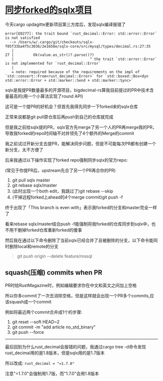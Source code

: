 # [同步forked的sqlx项目](/2020/09/sync_forked_repo.md)

今天cargo updagitte更新项目第三方库后，发现sqlx编译报错了

```
error[E0277]: the trait bound `rust_decimal::Error: std::error::Error` is not satisfied
  --> /Users/w/.cargo/git/checkouts/sqlx-f05f33ba4f5c3036/2e1658e/sqlx-core/src/mysql/types/decimal.rs:27:35
   |
27 |         Ok(value.as_str()?.parse()?)
   |                                   ^ the trait `std::error::Error` is not implemented for `rust_decimal::Error`
   |
   = note: required because of the requirements on the impl of `std::convert::From<rust_decimal::Error>` for `std::boxed::Box<dyn std::error::Error + std::marker::Send + std::marker::Sync>`
```

sqlx是我提PR数量最多的开源项目，bigdecimal-rs算我目前提过的PR中技术含量最高的(用一个小算法实现了round API)

这可是一个提PR的好机会？但首先我得先同步一下forked来的sqlx仓库

正常来说都是git pull原仓库后再push到自己的仓库就完成

但是我之前给sqlx提的PR，sqlx官方先merge了另一个人的PR再merge我的PR，导致我forked的repo时间轴不对并领先了4个额外的Merge的commit

我之前试过开新分支去提PR，能解决同步问题，但是不可能每次PR都有创建一个新分支，太不方便了

后来我通过以下操作实现了forked repo强制同步sqlx的官方repo:

(常见于你提PR后，upstream先合了另一个PR再合你的PR)

1. git pull sqlx master
2. git rebase sqlx/master
3. (此时出现一个both edit，我跳过了)git rebase --skip
4. (干掉远程forked上ahead的4个merge commit)git push -f

终于出现了「This branch is even with」表示我forked的分支和master完全一样了

看来rebase sqlx/master结合push -f能强制将我forked的仓库同步到sqlx中，也不用干删掉forked仓库重新forked的傻事

然后我在通过以下命令删除了当前sqlx已经合并了且被删除的分支，以下命令能同时删除local和remote的分支

> git push origin --delete feature/mssql

## squash(压缩) commits when PR

PR时给RustMagazine时，例如编辑要求你在中文和英文之间加上空格

所以你多commit了一次去消除空格，但是这样就会出现一个PR多个commits,应该squash成一个commit

例如将最近两个commit合并成1个的步骤:

1. git reset --soft HEAD~2
2. git commit -m "add article no_std_binary"
3. git push --force

---

最后回到为什么rust_decimal会报错的问题，我通过cargo tree -d命令发现rust_decimal用的是1.8版本，但是sqlx用的是1.7版本

所以改成: `rust_decimal = "=1.7.0"`

注意"=1.7.0"会强制用1.7版，而"1.7.0"会用1.8版本 
